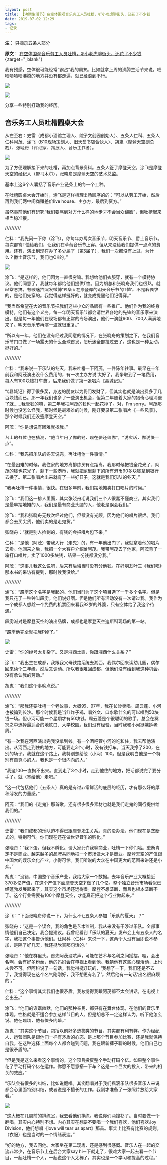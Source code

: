 ```yaml
---
layout: post
title: 【沸腾生活节】在空体围观音乐务工人员吐槽，听小老虎聊街头，还花了不少钱
date: 2019-07-02 12:29
tags:
- 记录
---
```


**注：** 只摘录五条人部分

**原文**：
[在空体围观音乐务工人员吐槽，听小老虎聊街头，还花了不少钱](https://www.sohu.com/a/324412966_725893){:target="_blank"}

我有预感，空体很可能经常“霸占”我的周末。比如就拿上周的沸腾生活节来说。啧啧啧啧啧沸腾的地方并没有都走遍，就已经浪到不行。

![](http://5b0988e595225.cdn.sohucs.com/images/20190703/563e528a97ac4603a0f5691b2178730f.jpeg)

![](http://5b0988e595225.cdn.sohucs.com/images/20190703/683da0adfece43318449178d63cb605e.jpeg)

分享一些特别打动我的经历。

## 音乐务工人员吐槽圆桌大会

从左至右：史雷（成都小酒馆主理人、院子文创园创始人）、五条人仁科、五条人仁科阿茂、涂飞（B10现场策划人、旧天堂书店合伙人）、胡嵬（摩登天空副总裁）、张晓舟（评论家、策展人、音乐工作者）。

![](http://5b0988e595225.cdn.sohucs.com/images/20190703/14e3c52880ed45f585e2e859d38e7906.jpeg)

为了方便理解接下来的吐槽，再加点背景资料。五条人签了摩登天空，涂飞是摩登天空的经纪人（带马木尔），张晓舟是摩登天空的艺术总监。

基本上这6个人囊括了音乐产业链条上的每一个工种。

在吐槽圆桌大会开始时，涂飞是这样梳理出场顺序的的：“可以从劳工开始，然后再到我们两中间商赚差价live house、主办方，最后到资方。”

虽然事前他们有研究“我们要骂到对方什么样的地步才不会当众翻脸”，但吐槽起来相当稳准狠。

//////////

仁科：“我先问一下你（涂飞），你每年办两次音乐节，明天音乐节、爵士音乐节。每次都寄T恤给我们，让我们在草莓音乐节上穿。但从来没给我们提供一点点的费用。还有，演出到现在办了多少届了（第6届了），我们一次都没有上过，为什么？爵士音乐节，我们也OK的。”

![](http://5b0988e595225.cdn.sohucs.com/images/20190703/58294ea36b624ca6b5c1e75d85423ebd.jpeg)

涂飞：“是这样的，他们因为一直很穷嘛。我想给他们衣服穿，就有一个模特协议。他们同意了，我就每年都给他们提供T恤。因为胡总和张晓舟我们也很熟，就经常恶搞。有歌迷拍照发微博‘五条人在摩登穿的明天音乐节的T恤’。不是我要求的，是他们先穿的。我觉得这样挺好的，就变成提醒他们记得穿。”

“我当然希望在大的音乐节把我们这些小众的品牌有一些推广。他们作为我的终身模特，他们有这个义务。每一年明天音乐节都会请世界各地的先锋的音乐家来演出。但是每一年他们在现场都有正常的专场演出，他们一演就600、700人满满地来了。明天音乐节再演一波就很重复。”

“所以有一年，他们在没有经过我同意的情况下，在张晓舟的策划之下，在我们音乐节门口做了一场露天的什么全球首发，把乐迷全部拉过去了。这也是一种互动，挺好的。”

//////////

仁科：“我来说一下乐队的冬天，我来吐槽一下阿茂，一件陈年往事。最早在十年前我和阿茂演出没什么费用的，有一次主办方说‘太好了，我争取到了一笔费用，每人有100块钱打车费’。后来我们做了第一张唱片《县城记》。”

“《县城记》得了很多奖，身边的朋友以为我们发财了，但其实也就是演出费多了几百块钱而已。那一年我们也多了一些演出机会，但第二年随着大家的猎奇心理消退了就……我管钱的嘛，第二年我把阿茂的钱也一起花掉了。对，I'm sorry。阿茂那时候也没怎么怪我，那时候是最艰难的时候，刚好要录第二张唱片《一些风景》，那个时候我们还没签摩登天空。”

阿茂：“你是想说有困难就找我。”

台上的各位也在猜测，“他当年用了你的钱，现在要还给你”，“说实话，你说快一点”。

仁科：“我先把乐队的冬天说完，再吐槽他一件事情。”

“在最困难的时候，我住家的地方离排练房有点距离。我那时候把钱全花光了，阿茂的钱也花光了，剩下一些港币，我就把家里剩下的所有港币90多块钱拿到银行去换了。第二张唱片出来就有了一些好日子。这就是我们乐队的冬天。”

“我再吐槽一件事情，很快。在很多年前，我们摆地摊卖打口唱片的时候。”

涂飞：“我们这一排人里面，其实张晓舟老说我们三个人很蠢不懂商业。其实我们是最早摆地摊的人，我们是最有商业头脑的人，他老是误会我们。”

涂飞：“我和张晓舟无数次经过他们，但都没有光顾。因为他们的唱片很烂。我们都会去买尖货，他们卖的是走鬼货。”

张晓舟：“就是别人捡剩的，有钱的会把唱片包下来。”

仁科：“是他（阿茂）带我入行（走鬼）的，有一年他出门了，我就拿着他的唱片去卖。他回来之后，我把一个大客户介绍给阿茂。我带阿茂去了他家，阿茂背了一箱打口唱片，卖了1000多块钱，结果一分钱都没分我。”

阿茂：“这事儿我这么说吧，后来有后悔当时没有分他钱。在好朋友叶三《我们唱》那本书的采访有提到，那时候我没给。”

//////////

涂飞：“霹雳这个名字是我起的。他们当时为了这个项目选了一千多个名字。但是我只花了一秒钟叫霹雳。他们说好啊。但是他们所有活动没有一次请过我。我作为一个成都人想趁一个免费的机票回来看我92岁的外婆，只有空体给了我这个待遇。”

霹雳派对是摩登天空的演出品牌，成都也是摩登天空迪斯科现场的第一站。

“霹雳他完全就把我P掉了。”

![](http://5b0988e595225.cdn.sohucs.com/images/20190703/4ca87ca2812e4eccb2817f67ad2df0f7.jpeg)

史雷：“你的绰号太复杂了。又是湘西土匪，你跟湘西什么关系？”

涂飞：“我出生在成都，我跟我父母铁路系统去湘西。我偶尔回来读幼儿园，偶尔回来读个二年级，然后又调动。所以我很难回成都，但他们没有给到我这种机会。没有承认我的劳动。”

胡嵬：“我们这个事晚点说。”

//////////

涂飞：“那我还要吐槽一个老故事，大概96、97年，我在长沙卖唱。周云蓬、小河也被骗到长沙。那个时候我是当红炸子鸡，唱外文、口水歌什么的可以唱到50块钱一场。但小河可能一个星期才有50块钱。周云蓬是个很聪明的歌手，总会在冥冥之中选择最适合的地铁口、大学校园。我们没有经验，当时我和小河挺嫉妒老周。”

“有一次我在河西演出完我没拿到钱。有一个酒吧管小河的吃和住，我去帮他演出。从河西走到住的地方，可能要走3个小时，没有钱打车。当天我挣了200，在别的场子。我就在这个路上，我特别想给他（小河）100。但是我明白他是一个特别有自尊心的人，我也是一个很内向的人。”

“我这100一直掏不出来。直到走了3个小时，走到他住的地方，把话都说完了要分手了。就（塞给他）走吧。”

“这一代包括他们（五条人）真的是有过非常鲜活的底层的经历，才有那么好的厚积薄发的力量感。”

阿茂：“我们的《走鬼》那首歌，还有很多很多素材也就是我们走鬼的同行提供给我们的。”

//////////

史雷：“我们成都的乐队迫不得已跟摩登发生关系。真的没办法，他们现在是垄断式的，特别可气。你们现在还在做世界音乐的孵化。”

张晓舟：“我下蛋，但我不孵化。请大家允许我聊商业，吐槽一下你们哈。垄断肯定不是商业。越来越多的品牌共同地把一个市场做大才是商业。摩登天空的产值跟中国大的娱乐文化产业，小得可怜。我们所说的大众在中国更大的范围来讲还是小众。”

胡嵬：“没错，中国整个音乐产业，我给大家一个数据。去年音乐产业大概接近370多亿产值，在这个产值下面摩登天空才做了几个亿。整个独立音乐市场看似已经蓬勃发展起来了，其实这个市场还远得很。摩登不想垄断，而且也根本垄断不了。这个行业需要有100个摩登天空，才能真正把这个行业做起来。”

//////////

涂飞：“下面张晓舟你说一下，为什么不让五条人参加「乐队的夏天」？”

张晓舟：“这是一个误会，我的角色是艺术监制，我从来没有干涉过乐队。全部事情他们自己决定，我会提建议。我曾经看到「乐队的夏天」发布会上有五条人的名字，我把这个事告诉他们。让阿科（仁科）来说一下，这两个人没有当即说不参加，是隔了好几天，我还挺欣赏那句话的。”

张晓舟：“他在群里头。首先阿茂没吭声，可能在艺术与名利之间摇摆。哇，会出名啊，会有好多粉丝，他的妈妈会在电视上看到他。我猜他有这些心理活动，上也未尝不可。但阿科说了一句话，我觉得挺好玩的，‘我想了一下，我们还是不去了，我觉得现在这个名气刚刚好，我不想更有名了’。然后他有一句话‘出名很麻烦的’。”

仁科：“这个事情其实我们也很矛盾。我总觉得我跟阿茂都不太会讲话，在电视上会出丑。”

涂飞：“他们的诙谐幽默，他们的那种亲民，都只有在舞台体现，在他们的音乐里体现。性格就是不适合参加这样节目的人。但是胡总不一定这样认为，听下他怎么说。他在现场，他有很多内幕。”

胡嵬：“其实这个节目，包括以前好多选拔类的节目，其实都有利有弊。作为经纪人、运营团队是跟他们一样有矛盾的心态，是上那个节目参加比赛，还是我就保持自我。在这种选择上面每个人都会碰到问题，我在跟新裤子聊的时候，他们自己也是很矛盾的。”

“但是我是这么来看这个事情的，这个项目投资整个手动打码个亿。如果整个事件花了手动打码个亿在运作。你愿不愿意搭一下车？这是一个巨大的投入，带来的相关的效应。”

“乐队会有很多的纠结，比如说翻唱。其实翻唱对于我们摇滚乐队很多音乐人来说都会心里面特别纠结，或者说是不擅长的工作。我刚才准备了一张照片放给大家看。”

![](http://5b0988e595225.cdn.sohucs.com/images/20190703/97289bba0c4b4d89a7fb9c2e97ed1c63.jpeg)

“这大概在几周前的排练室，我去看他们排练。我说你们两撞衫了。当时要做一个翻唱，其实内心特别不想。内心其实在想要不要唱一个我们喜欢，他们喜欢Joy Division，他们想唱《love will tear us apart》那首。事实上比赛有比赛的规则。（衣服）也是当时的一个情绪表达。”

“好的地方，我去问他。大家坐在第二现场，还是感到很感慨。音乐人在一起的交流非常少，在音乐节上在后台大家say hi一下就走了，很难大家一起去看一个节目，一起吐槽一个人，一起说这个人太棒了。其实也是一个学习和提高的过程。”
